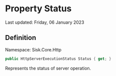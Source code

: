 # Property Status
Last updated: Friday, 06 January 2023

## Definition
Namespace: Sisk.Core.Http

```csharp
public HttpServerExecutionStatus Status { get; }
```

Represents the status of server operation.

